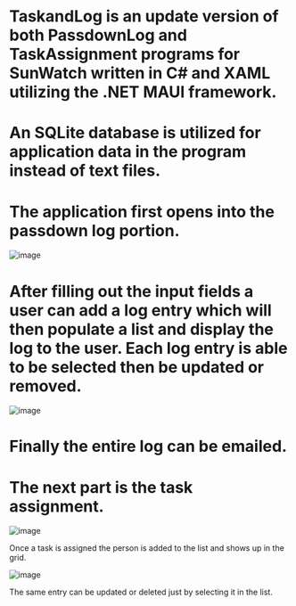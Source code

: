 # TaskandLog is an update version of both PassdownLog and TaskAssignment programs for SunWatch written in C# and XAML utilizing the .NET MAUI framework. 
# An SQLite database is utilized for application data in the program instead of text files. 
# The application first opens into the passdown log portion.

![image](https://user-images.githubusercontent.com/91855477/208279875-eb55a846-5114-4c52-a1e0-dbdb28412760.png)

# After filling out the input fields a user can add a log entry which will then populate a list and display the log to the user. Each log entry is able to be selected then be updated or removed.

![image](https://user-images.githubusercontent.com/91855477/208282991-19a53aff-6fa5-4117-8c8c-a471aaee6f29.png)

# Finally the entire log can be emailed.

# The next part is the task assignment. 

![image](https://user-images.githubusercontent.com/91855477/208283201-e328d7c4-92b8-4612-9577-cda18b464bc1.png)

Once a task is assigned the person is added to the list and shows up in the grid.

![image](https://user-images.githubusercontent.com/91855477/208283255-7ab2c4cf-5998-4e46-b670-0a67f8631987.png)

The same entry can be updated or deleted just by selecting it in the list. 
